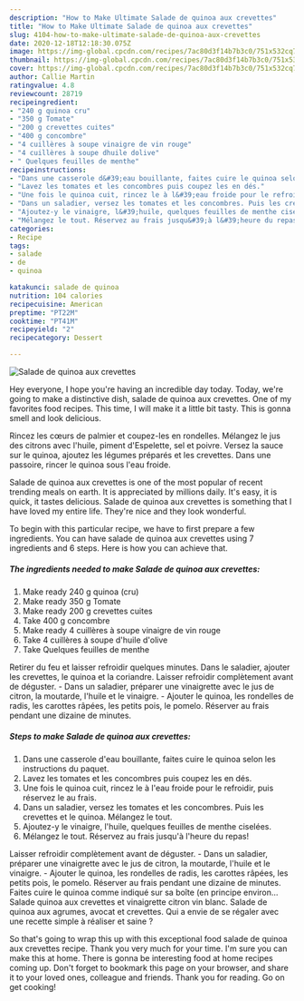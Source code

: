 ```yaml
---
description: "How to Make Ultimate Salade de quinoa aux crevettes"
title: "How to Make Ultimate Salade de quinoa aux crevettes"
slug: 4104-how-to-make-ultimate-salade-de-quinoa-aux-crevettes
date: 2020-12-18T12:18:30.075Z
image: https://img-global.cpcdn.com/recipes/7ac80d3f14b7b3c0/751x532cq70/salade-de-quinoa-aux-crevettes-photo-principale-de-la-recette.jpg
thumbnail: https://img-global.cpcdn.com/recipes/7ac80d3f14b7b3c0/751x532cq70/salade-de-quinoa-aux-crevettes-photo-principale-de-la-recette.jpg
cover: https://img-global.cpcdn.com/recipes/7ac80d3f14b7b3c0/751x532cq70/salade-de-quinoa-aux-crevettes-photo-principale-de-la-recette.jpg
author: Callie Martin
ratingvalue: 4.8
reviewcount: 28719
recipeingredient:
- "240 g quinoa cru"
- "350 g Tomate"
- "200 g crevettes cuites"
- "400 g concombre"
- "4 cuillères à soupe vinaigre de vin rouge"
- "4 cuillères à soupe dhuile dolive"
- " Quelques feuilles de menthe"
recipeinstructions:
- "Dans une casserole d&#39;eau bouillante, faites cuire le quinoa selon les instructions du paquet."
- "Lavez les tomates et les concombres puis coupez les en dés."
- "Une fois le quinoa cuit, rincez le à l&#39;eau froide pour le refroidir, puis réservez le au frais."
- "Dans un saladier, versez les tomates et les concombres. Puis les crevettes et le quinoa. Mélangez le tout."
- "Ajoutez-y le vinaigre, l&#39;huile, quelques feuilles de menthe ciselées."
- "Mélangez le tout. Réservez au frais jusqu&#39;à l&#39;heure du repas!"
categories:
- Recipe
tags:
- salade
- de
- quinoa

katakunci: salade de quinoa 
nutrition: 104 calories
recipecuisine: American
preptime: "PT22M"
cooktime: "PT41M"
recipeyield: "2"
recipecategory: Dessert

---
```



![Salade de quinoa aux crevettes](https://img-global.cpcdn.com/recipes/7ac80d3f14b7b3c0/751x532cq70/salade-de-quinoa-aux-crevettes-photo-principale-de-la-recette.jpg)

Hey everyone, I hope you're having an incredible day today. Today, we're going to make a distinctive dish, salade de quinoa aux crevettes. One of my favorites food recipes. This time, I will make it a little bit tasty. This is gonna smell and look delicious.

Rincez les cœurs de palmier et coupez-les en rondelles. Mélangez le jus des citrons avec l&#39;huile, piment d&#39;Espelette, sel et poivre. Versez la sauce sur le quinoa, ajoutez les légumes préparés et les crevettes. Dans une passoire, rincer le quinoa sous l&#39;eau froide.

Salade de quinoa aux crevettes is one of the most popular of recent trending meals on earth. It is appreciated by millions daily. It's easy, it is quick, it tastes delicious. Salade de quinoa aux crevettes is something that I have loved my entire life. They're nice and they look wonderful.


To begin with this particular recipe, we have to first prepare a few ingredients. You can have salade de quinoa aux crevettes using 7 ingredients and 6 steps. Here is how you can achieve that.

<!--inarticleads1-->

##### The ingredients needed to make Salade de quinoa aux crevettes:

1. Make ready 240 g quinoa (cru)
1. Make ready 350 g Tomate
1. Make ready 200 g crevettes cuites
1. Take 400 g concombre
1. Make ready 4 cuillères à soupe vinaigre de vin rouge
1. Take 4 cuillères à soupe d&#39;huile d&#39;olive
1. Take  Quelques feuilles de menthe


Retirer du feu et laisser refroidir quelques minutes. Dans le saladier, ajouter les crevettes, le quinoa et la coriandre. Laisser refroidir complètement avant de déguster. - Dans un saladier, préparer une vinaigrette avec le jus de citron, la moutarde, l&#39;huile et le vinaigre. - Ajouter le quinoa, les rondelles de radis, les carottes râpées, les petits pois, le pomelo. Réserver au frais pendant une dizaine de minutes. 

<!--inarticleads2-->

##### Steps to make Salade de quinoa aux crevettes:

1. Dans une casserole d&#39;eau bouillante, faites cuire le quinoa selon les instructions du paquet.
1. Lavez les tomates et les concombres puis coupez les en dés.
1. Une fois le quinoa cuit, rincez le à l&#39;eau froide pour le refroidir, puis réservez le au frais.
1. Dans un saladier, versez les tomates et les concombres. Puis les crevettes et le quinoa. Mélangez le tout.
1. Ajoutez-y le vinaigre, l&#39;huile, quelques feuilles de menthe ciselées.
1. Mélangez le tout. Réservez au frais jusqu&#39;à l&#39;heure du repas!


Laisser refroidir complètement avant de déguster. - Dans un saladier, préparer une vinaigrette avec le jus de citron, la moutarde, l&#39;huile et le vinaigre. - Ajouter le quinoa, les rondelles de radis, les carottes râpées, les petits pois, le pomelo. Réserver au frais pendant une dizaine de minutes. Faites cuire le quinoa comme indiqué sur sa boîte (en principe environ… Salade quinoa aux crevettes et vinaigrette citron vin blanc. Salade de quinoa aux agrumes, avocat et crevettes. Qui a envie de se régaler avec une recette simple à réaliser et saine ? 

So that's going to wrap this up with this exceptional food salade de quinoa aux crevettes recipe. Thank you very much for your time. I'm sure you can make this at home. There is gonna be interesting food at home recipes coming up. Don't forget to bookmark this page on your browser, and share it to your loved ones, colleague and friends. Thank you for reading. Go on get cooking!
